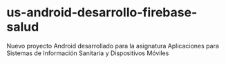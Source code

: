 # us-android-desarrollo-firebase-salud
Nuevo proyecto Android desarrollado para la asignatura Aplicaciones para Sistemas de Información Sanitaria y Dispositivos Móviles
